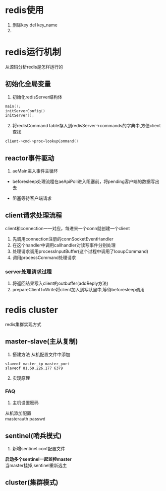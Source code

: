 # redis使用
1. 删除key
del key_name
2.

# redis运行机制

从源码分析redis是怎样运行的

## 初始化全局变量
1. 初始化redisServer结构体
```C
main();
initServerConfig()
initServer();
```
2. 将redisCommandTable存入到redisServer->commands的字典中,方便client查找
```C
client->cmd->proc=lookupCommand()
```

## reactor事件驱动

1. aeMain进入事件主循环
* beforesleep处理流程在aeApiPoll进入阻塞前，将pending客户端的数据写出去

* 阻塞等待客户端请求

## client请求处理流程

client和connection一一对应，每进来一个conn就创建一个client

1. 先调用connection注册的connSocketEventHandler
2. 在这个handler中调用callhandler对读写事件分别处理
3. 处理请求调用processInputBuffer(这个过程中调用了looupCommand)
4. 调用processCommand处理请求

### server处理请求过程
1. 将返回结果写入client的outbuffer(addReply方法)
2. prepareClientToWrite将client加入到写队里中,等待beforesleep调用

# redis cluster

redis集群实现方式

## master-slave(主从复制)

1. 搭建方法
从机配置文件中添加
```
slaveof master_ip master_port
slaveof 81.69.226.177 6379
```

2. 实现原理

### FAQ
1. 主机设置密码

从机添加配置 \
masterauth passwd


## sentinel(哨兵模式)
1. 新增sentinel.conf配置文件

**启动多个sentinel一起监控master** \
当master挂掉,sentinel重新选主

## cluster(集群模式)